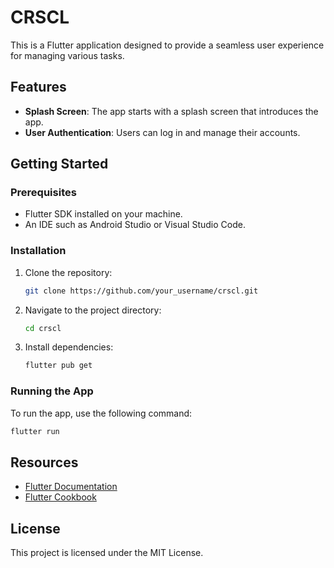 # CRSCL

This is a Flutter application designed to provide a seamless user experience for managing various tasks.

## Features

- **Splash Screen**: The app starts with a splash screen that introduces the app.
- **User Authentication**: Users can log in and manage their accounts.

## Getting Started

### Prerequisites

- Flutter SDK installed on your machine.
- An IDE such as Android Studio or Visual Studio Code.

### Installation

1. Clone the repository:

   ```bash
   git clone https://github.com/your_username/crscl.git
   ```

2. Navigate to the project directory:

   ```bash
   cd crscl
   ```

3. Install dependencies:

   ```bash
   flutter pub get
   ```

### Running the App

To run the app, use the following command:

```bash
flutter run
```

## Resources

- [Flutter Documentation](https://docs.flutter.dev/)
- [Flutter Cookbook](https://docs.flutter.dev/cookbook)

## License

This project is licensed under the MIT License.
